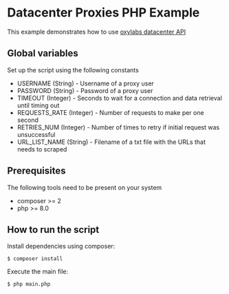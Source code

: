 # Datacenter Proxies PHP Example

This example demonstrates how to use [oxylabs datacenter API](https://developers.oxylabs.io/datacenter-proxies/index.html#quick-start)

## Global variables

Set up the script using the following constants

* USERNAME (String) - Username of a proxy user
* PASSWORD (String) - Password of a proxy user
* TIMEOUT (Integer) - Seconds to wait for a connection and data retrieval until timing out
* REQUESTS_RATE (Integer) - Number of requests to make per one second
* RETRIES_NUM (Integer) - Number of times to retry if initial request was unsuccessful
* URL_LIST_NAME (String) - Filename of a txt file with the URLs that needs to scraped

## Prerequisites

The following tools need to be present on your system
* composer >= 2
* php >= 8.0

## How to run the script

Install dependencies using composer:
```
$ composer install
```

Execute the main file:
```
$ php main.php
```
